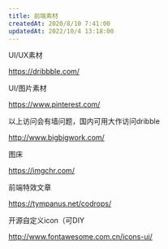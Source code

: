 ```yaml
---
title: 前端素材
createdAt: 2020/8/10 7:41:00
updatedAt: 2022/10/4 13:18:00
---
```


UI/UX素材

https://dribbble.com/

UI/图片素材

https://www.pinterest.com/

以上访问会有墙问题，国内可用大作访问dribble

http://www.bigbigwork.com/

图床

https://imgchr.com/

前端特效文章

https://tympanus.net/codrops/

开源自定义icon（可DIY

http://www.fontawesome.com.cn/icons-ui/

